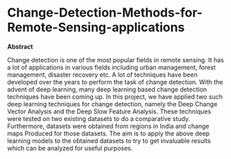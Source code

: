 # Change-Detection-Methods-for-Remote-Sensing-applications

**Abstract**

Change detection is one of the most popular fields in remote sensing. It has a lot of applications in various fields including urban management, forest management, disaster recovery etc. A lot of techniques have been developed over the years to perform the task of change detection. With the advent of deep learning, many deep learning based change detection techniques have been coming up. In this project, we have applied two such deep learning techniques for change detection, namely the Deep Change Vector Analysis and the Deep Slow Feature Analysis. These techniques were tested on two existing datasets to do a comparative study. Furthermore, datasets were obtained from regions in India and change maps Produced for those datasets. The aim is to apply the above deep learning models to the obtained datasets to try to get invaluable results which can be analyzed for useful purposes.

